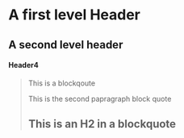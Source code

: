 
A first level Header
=====================

A second level header
---------------------

#### Header4

> This is a blockqoute
>
> This is the second papragraph block quote
>
> ## This is an H2 in a blockquote

